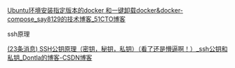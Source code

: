 [Ubuntu环境安装指定版本的docker 和一键卸载docker&docker-compose_say8129的技术博客_51CTO博客](https://blog.51cto.com/u_15491997/6217495)

ssh原理

[(23条消息) SSH公钥原理（密钥，秘钥，私钥）（看了还是懵逼啊！）_ssh公钥和私钥_Dontla的博客-CSDN博客](https://blog.csdn.net/Dontla/article/details/120902725)